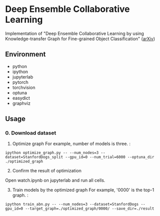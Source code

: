 # Deep Ensemble Collaborative Learning
Implementation of "Deep Ensemble Collaborative Learning by using Knowledge-transfer Graph for Fine-grained Object Classification" ([arXiv](https://arxiv.org/abs/2103.14845))

## Environment
* python
* ipython
* jupyterlab
* pytorch
* torchvision
* optuna
* easydict
* graphviz

## Usage
### 0. Download dataset

1. Optimize graph
For example, number of models is three. :
~~~ 
ipython optimize_graph.py -- --num_nodes=3 --dataset=StanfordDogs_split --gpu_id=0 --num_trial=6000 --optuna_dir ./optimized_graph
~~~

2. Confirm the result of optimization

Open watch.ipynb on jupyterlab and run all cells.

3. Train models by the optimized graph
For example, '0000' is the top-1 graph. :
~~~ 
ipython train_abn.py -- --num_nodes=3 --dataset=StanfordDogs --gpu_id=0 --target_graph=./optimized_graph/0000/ --save_dir=./result
~~~
